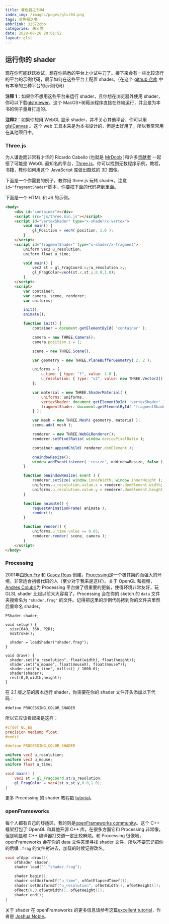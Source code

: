 ```yaml
---
title: 着色器之书04
index_img: /images/pages/glsl04.png
tags: 着色器之书
abbrlink: 32572cbb
categories: 未分类
date: 2020-08-28 20:01:52
layout: glsl
---
```


## 运行你的 shader

现在你可能跃跃欲试，想在你熟悉的平台上小试牛刀了。接下来会有一些比较流行的平台的示例代码，展示如何在这些平台上配置 shader。（在这个 [github 仓库](https://github.com/patriciogonzalezvivo/thebookofshaders/tree/master/04) 中有本章的三种平台的示例代码）

**注释 1**：如果你不想用这些平台来运行 shader，且你想在浏览器外使用 shader，你可以下载[glslViewer](https://github.com/patriciogonzalezvivo/glslViewer)。这个 MacOS+树莓派程序直接在终端运行，并且是为本书的例子量身打造的。

**注释2**：如果你想用 WebGL 显示 shader，并不关心其他平台，你可以用[glslCanvas](https://github.com/patriciogonzalezvivo/glslCanvas) 。这个 web 工具本来是为本书设计的，但是太好用了，所以我常常用在其他项目中。

### **Three.js**

为人谦逊而非常有才华的 Ricardo Cabello (也就是 [MrDoob](https://twitter.com/mrdoob) )和许多[贡献者](https://github.com/mrdoob/three.js/graphs/contributors) 一起搭了可能是 WebGL 最知名的平台，[Three.js](http://threejs.org/)。你可以找到无数程序示例，教程，书籍，教你如何用这个 JavaScript 库做出酷炫的 3D 图像。

下面是一个你需要的例子，教你用 three.js 玩转 shader。注意 ```id="fragmentShader"```脚本，你要把下面的代码拷到里面。

下面是一个 HTML 和 JS 的示例，

```html
<body>
    <div id="container"></div>
    <script src="js/three.min.js"></script>
    <script id="vertexShader" type="x-shader/x-vertex">
        void main() {
            gl_Position = vec4( position, 1.0 );
        }
    </script>
    <script id="fragmentShader" type="x-shader/x-fragment">
        uniform vec2 u_resolution;
        uniform float u_time;

        void main() {
            vec2 st = gl_FragCoord.xy/u_resolution.xy;
            gl_FragColor=vec4(st.x,st.y,0.0,1.0);
        }
    </script>
    <script>
        var container;
        var camera, scene, renderer;
        var uniforms;

        init();
        animate();

        function init() {
            container = document.getElementById( 'container' );

            camera = new THREE.Camera();
            camera.position.z = 1;

            scene = new THREE.Scene();

            var geometry = new THREE.PlaneBufferGeometry( 2, 2 );

            uniforms = {
                u_time: { type: "f", value: 1.0 },
                u_resolution: { type: "v2", value: new THREE.Vector2() }
            };

            var material = new THREE.ShaderMaterial( {
                uniforms: uniforms,
                vertexShader: document.getElementById( 'vertexShader' ).textContent,
                fragmentShader: document.getElementById( 'fragmentShader' ).textContent
            } );

            var mesh = new THREE.Mesh( geometry, material );
            scene.add( mesh );

            renderer = new THREE.WebGLRenderer();
            renderer.setPixelRatio( window.devicePixelRatio );

            container.appendChild( renderer.domElement );

            onWindowResize();
            window.addEventListener( 'resize', onWindowResize, false );
        }

        function onWindowResize( event ) {
            renderer.setSize( window.innerWidth, window.innerHeight );
            uniforms.u_resolution.value.x = renderer.domElement.width;
            uniforms.u_resolution.value.y = renderer.domElement.height;
        }

        function animate() {
            requestAnimationFrame( animate );
            render();
        }

        function render() {
            uniforms.u_time.value += 0.05;
            renderer.render( scene, camera );
        }
    </script>
</body>
```

### **Processing**

2001年由[Ben Fry](http://benfry.com/) 和 [Casey Reas](http://reas.com/) 创建，[Processing](https://processing.org/)是一个极其简约而强大的环境，非常适合初尝代码的人（至少对于我来是这样）。关于 OpenGL 和视频，[Andres Colubri](https://codeanticode.wordpress.com/)为 Processing 平台做了很重要的更新，使得环境非常友好，玩 GLSL shader 比起以前大大容易了。Processing 会在你的 sketch 的 ```data``` 文件夹搜索名为 ```"shader.frag"``` 的文件。记得把这里的示例代码拷到你的文件夹里然后重命名 shader。

```processing
PShader shader;

void setup() {
  size(640, 360, P2D);
  noStroke();

  shader = loadShader("shader.frag");
}

void draw() {
  shader.set("u_resolution", float(width), float(height));
  shader.set("u_mouse", float(mouseX), float(mouseY));
  shader.set("u_time", millis() / 1000.0);
  shader(shader);
  rect(0,0,width,height);
}
```

在 2.1 版之前的版本运行 shader，你需要在你的 shader 文件开头添加以下代码：
 ```
 #define PROCESSING_COLOR_SHADER
```
 所以它应该看起来是这样：

```glsl
#ifdef GL_ES
precision mediump float;
#endif

#define PROCESSING_COLOR_SHADER

uniform vec2 u_resolution;
uniform vec3 u_mouse;
uniform float u_time;

void main() {
    vec2 st = gl_FragCoord.st/u_resolution;
    gl_FragColor = vec4(st.x,st.y,0.0,1.0);
}
```

更多 Processing 的 shader 教程戳 [tutorial](https://processing.org/tutorials/pshader/)。

### **openFrameworks**

每个人都有自己的舒适区，我的则是[openFrameworks community](http://openframeworks.cc/)。这个 C++ 框架打包了 OpenGL 和其他开源 C++ 库。在很多方面它和 Processing 非常像，但是明显和 C++ 编译器打交道一定比较麻烦。和 Processing 很像地，openFrameworks 会在你的 data 文件夹里寻找 shader 文件，所以不要忘记把你的后缀 ```.frag``` 的文件拷进去，加载的时候记得改名。

```cpp
void ofApp::draw(){
    ofShader shader;
    shader.load("","shader.frag");

    shader.begin();
    shader.setUniform1f("u_time", ofGetElapsedTimef());
    shader.setUniform2f("u_resolution", ofGetWidth(), ofGetHeight());
    ofRect(0,0,ofGetWidth(), ofGetHeight());
    shader.end();
}
```

关于 shader 在 openFrameworks 的更多信息请参考这篇[excellent tutorial](http://openframeworks.cc/ofBook/chapters/shaders.html)，作者是 [Joshua Noble](http://thefactoryfactory.com/)。